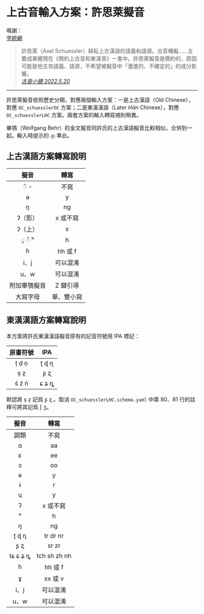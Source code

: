 # 上古音輸入方案：許思萊擬音

鳴謝：<br>
[字統網](https://zi.tools/)

> 許思萊（Axel Schuessler）耕耘上古漢語的語義和語源。古音構擬……主要成果體現在《簡約上古音和東漢音》一書中。許思萊擬音是簡約的，原因可能是他主攻語義、語源，不希望被擬音中「激進的、不確定的」的成分影響。<br>
> [*古音小鏡 2022.5.20*](http://www.kaom.net/ny_box.php?name=xusilai)

---
許思萊擬音依照歷史分期，對應兩個輸入方案：一是上古漢語（Old Chinese），對應 `OC_schuesslerOC` 方案；二是東漢漢語（Later *Hàn* Chinese），對應 `OC_schuesslerLHC` 方案。兩套方案的輸入轉寫規則稍異。

畢鶚（Wolfgang Behr）的金文擬音同許氏的上古漢語擬音比較相似，合併到一起。輸入時提示的 `Ⓑ` 準此。

## 上古漢語方案轉寫說明

| 擬音 | 轉寫 |
| :---: | :---: |
| ◌̂ - | 不寫 |
| ə | y |
| ŋ | ng |
| ʔ（影） | x 或不寫 |
| ʔ（上） | x |
| ◌̥ ◌̊ ʰ | h |
| ɦ | hh 或 f |
| i、j | 可以混淆 |
| u、w | 可以混淆 |
| 附加畢鶚擬音 | Z 鍵引導 |
| 大寫字母 | 單、雙小寫 |

## 東漢漢語方案轉寫說明

本方案將許氏東漢漢語擬音原有的記音符號用 IPA 標記：

| 原書符號 | IPA |
| :---: | :---: |
| ṭ ḍ ṇ | ʈ ɖ ɳ |
| ṣ ẓ | ʂ ʐ |
| ś ź ń | ɕ ʑ ȵ |

默認將 ṣ ẓ 記爲 ʂ ʐ 。取消 `OC_schuesslerLHC.schema.yaml` 中第 80、81 行的註釋可將其記爲 ʃ ʒ。

| 擬音 | 轉寫 |
| :---: | :---: |
| 調類 | 不寫 |
| ɑ | aa |
| ɛ | ee |
| ɔ | oo |
| ə | y |
| ɨ | r |
| ɥ | y |
| ʔ | x 或不寫 |
| ʰ | h |
| ŋ | ng |
| ʈ ɖ ɳ | tr dr nr |
| ʂ ʐ | sr zr |
| tɕ ɕ ʑ ȵ | tch sh zh nh |
| ɦ | hh 或 f |
| ɣ | xx 或 v |
| i、j | 可以混淆 |
| u、w | 可以混淆 |